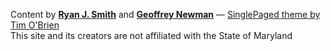 

Content by [**Ryan J. Smith**](http://www.ryanjsmith.me) and [**Geoffrey Newman**](http://www.geoffreynewman.me)
&mdash;
[SinglePaged theme by Tim O'Brien](https://github.com/t413/SinglePaged)
<br>
This site and its creators are not affiliated with the State of Maryland

